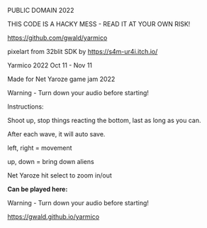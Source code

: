 

 PUBLIC DOMAIN 2022
 
 THIS CODE IS A HACKY MESS - READ IT AT YOUR OWN RISK!
 
 https://github.com/gwald/yarmico



pixelart from 32blit SDK by https://s4m-ur4i.itch.io/

Yarmico 2022 Oct 11 - Nov 11

Made for Net Yaroze game jam 2022

Warning - Turn down your audio before starting!

Instructions:

Shoot up, stop things reacting the bottom, last as long as you can.

After each wave, it will auto save.


left, right =  movement

up, down = bring down aliens

Net Yaroze hit select to zoom in/out

**Can be played here:**

Warning - Turn down your audio before starting!

https://gwald.github.io/yarmico
